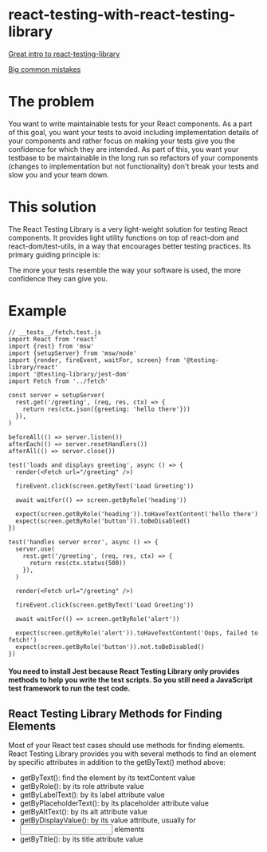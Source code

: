# react-testing-with-react-testing-library

[Great intro to react-testing-library](https://testing-library.com/docs/react-testing-library/intro/)

[Big common mistakes](https://kentcdodds.com/blog/common-mistakes-with-react-testing-library)

# The problem

You want to write maintainable tests for your React components. As a part of this goal, you want your tests to avoid including implementation details of your components and rather focus on making your tests give you the confidence for which they are intended. As part of this, you want your testbase to be maintainable in the long run so refactors of your components (changes to implementation but not functionality) don't break your tests and slow you and your team down.

# This solution

The React Testing Library is a very light-weight solution for testing React components. It provides light utility functions on top of react-dom and react-dom/test-utils, in a way that encourages better testing practices. Its primary guiding principle is:

The more your tests resemble the way your software is used, the more confidence they can give you.

# Example

```
// __tests__/fetch.test.js
import React from 'react'
import {rest} from 'msw'
import {setupServer} from 'msw/node'
import {render, fireEvent, waitFor, screen} from '@testing-library/react'
import '@testing-library/jest-dom'
import Fetch from '../fetch'

const server = setupServer(
  rest.get('/greeting', (req, res, ctx) => {
    return res(ctx.json({greeting: 'hello there'}))
  }),
)

beforeAll(() => server.listen())
afterEach(() => server.resetHandlers())
afterAll(() => server.close())

test('loads and displays greeting', async () => {
  render(<Fetch url="/greeting" />)

  fireEvent.click(screen.getByText('Load Greeting'))

  await waitFor(() => screen.getByRole('heading'))

  expect(screen.getByRole('heading')).toHaveTextContent('hello there')
  expect(screen.getByRole('button')).toBeDisabled()
})

test('handles server error', async () => {
  server.use(
    rest.get('/greeting', (req, res, ctx) => {
      return res(ctx.status(500))
    }),
  )

  render(<Fetch url="/greeting" />)

  fireEvent.click(screen.getByText('Load Greeting'))

  await waitFor(() => screen.getByRole('alert'))

  expect(screen.getByRole('alert')).toHaveTextContent('Oops, failed to fetch!')
  expect(screen.getByRole('button')).not.toBeDisabled()
})

```

#### You need to install Jest because React Testing Library only provides methods to help you write the test scripts. So you still need a JavaScript test framework to run the test code.

## React Testing Library Methods for Finding Elements

Most of your React test cases should use methods for finding elements. React Testing Library provides you with several methods to find an element by specific attributes in addition to the getByText() method above:

- getByText(): find the element by its textContent value
- getByRole(): by its role attribute value
- getByLabelText(): by its label attribute value
- getByPlaceholderText(): by its placeholder attribute value
- getByAltText(): by its alt attribute value
- getByDisplayValue(): by its value attribute, usually for <input> elements
- getByTitle(): by its title attribute value
